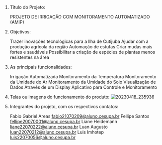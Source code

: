 1. Título do Projeto: 
   
     PROJETO DE IRRIGAÇÃO COM MONITORAMENTO AUTOMATIZADO (AMIP)
 
2. Objetivos: 

    Trazer inovações tecnológicas para a Ilha de Cutijuba
    Ajudar com a produção agrícola da região
    Automação de estufas
    Criar mudas mais fortes e saudáveis
    Possibilitar a criação de espécies de plantas menos resistentes na área
  
3. As principais funcionalidades: 

    Irrigação Automatizada
    Monitoramento da Temperatura
    Monitoramento da Umidade do Ar
    Monitoramento da Umidade do Solo
    Visualização de Dados Através de um Display
    Aplicativo para Controle e Monitoramento

4. Telas ou imagens do funcionamento do produto: 
    ![20230418_235936](https://user-images.githubusercontent.com/54177181/232956460-0be39abe-8494-47fd-96dd-092b576b91b5.jpg)

5. Integrantes do projeto, com os respectivos contatos:  

    Fabio Gabriel Areas 
      fabio21070209@aluno.cesupa.br 
    Fellipe Santos
      fellipe20070001@aluno.cesupa.br 
    Liane Heidemann
      liane22070222@aluno.cesupa.br 
    Luan Augusto
      luan22070212@aluno.cesupa.br 
    Luis Imhotep
      luis22070056@aluno.cesupa.br
    
    
    
     

